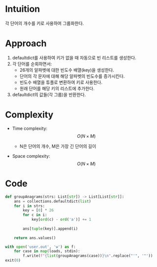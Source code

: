 # Intuition

각 단어의 개수를 키로 사용하여 그룹화한다.

# Approach

1. defaultdict를 사용하여 키가 없을 때 자동으로 빈 리스트를 생성한다.
2. 각 단어를 순회하면서:
	- 26개의 알파벳에 대한 빈도수 배열(key)을 생성한다.
	- 단어의 각 문자에 대해 해당 알파벳의 빈도수를 증가시킨다.
	- 빈도수 배열을 튜플로 변환하여 키로 사용한다.
	- 원래 단어를 해당 키의 리스트에 추가한다.
3. defaultdict의 값들(각 그룹)을 반환한다.

# Complexity
- Time complexity: $$O(N\times M)$$
	- N은 단어의 개수, M은 가장 긴 단어의 길이

- Space complexity: $$O(N \times M)$$

# Code
```python
def groupAnagrams(strs: List[str]) -> List[List[str]]:
    ans = collections.defaultdict(list)
    for i in strs:
        key = [0] * 26
		for c in i:
			key[ord(c) - ord('a')] += 1
		
		ans[tuple(key)].append(i)
    
    return ans.values()

with open('user.out', 'w') as f:
    for case in map(loads, stdin):
        f.write(f"{list(groupAnagrams(case))}\n".replace("'", '"'))
exit(0)
```

